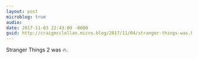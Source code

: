 ```yaml
---
layout: post
microblog: true
audio: 
date: 2017-11-03 22:43:09 -0600
guid: http://craigmcclellan.micro.blog/2017/11/04/stranger-things-was.html
---
```

Stranger Things 2 was 🔥.
